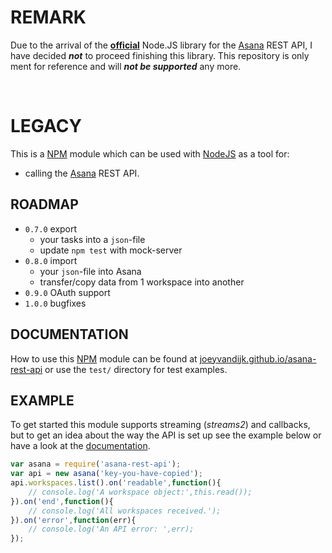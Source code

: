 # REMARK
Due to the arrival of the **[official](https://github.com/Asana/node-asana/)** Node.JS library for the [Asana](https://www.asana.com) REST API, I have decided ***not*** to proceed finishing this library. This repository is only ment for reference and will ***not be supported*** any more.

&nbsp;
&nbsp;
&nbsp;
&nbsp;

# LEGACY

This is a [NPM](https://npmjs.org) module which can be used with [NodeJS](https://www.nodejs.org) as a tool for:

* calling the [Asana](https://www.asana.com) REST API.

## ROADMAP

* ```0.7.0``` export
  * your tasks into a ```json```-file
  * update ```npm test``` with mock-server
* ```0.8.0``` import
  * your ```json```-file into Asana
  * transfer/copy data from 1 workspace into another
* ```0.9.0``` OAuth support
* ```1.0.0``` bugfixes

## DOCUMENTATION

How to use this [NPM](https://npmjs.org) module can be found at [joeyvandijk.github.io/asana-rest-api](https://joeyvandijk.github.io/asana-rest-api) or use the ```test/``` directory for test examples.

## EXAMPLE

To get started this module supports streaming (*streams2*) and callbacks, but to get an idea about the way the API is set up see the example below or have a look at the [documentation](https://joeyvandijk.github.io/asana-rest-api).

```javascript
var asana = require('asana-rest-api');
var api = new asana('key-you-have-copied');
api.workspaces.list().on('readable',function(){
    // console.log('A workspace object:',this.read());
}).on('end',function(){
    // console.log('All workspaces received.');
}).on('error',function(err){
    // console.log('An API error: ',err);
});
```